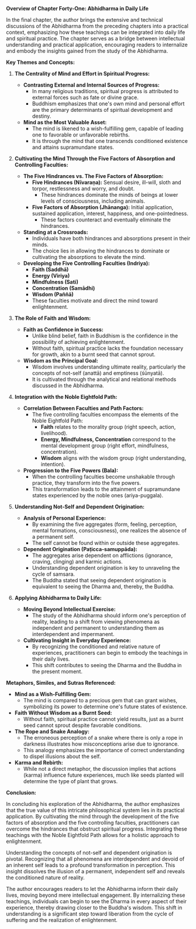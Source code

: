 **Overview of Chapter Forty-One: Abhidharma in Daily Life**

In the final chapter, the author brings the extensive and technical discussions of the Abhidharma from the preceding chapters into a practical context, emphasizing how these teachings can be integrated into daily life and spiritual practice. The chapter serves as a bridge between intellectual understanding and practical application, encouraging readers to internalize and embody the insights gained from the study of the Abhidharma.

**Key Themes and Concepts:**

1. **The Centrality of Mind and Effort in Spiritual Progress:**
   - **Contrasting External and Internal Sources of Progress:**
     - In many religious traditions, spiritual progress is attributed to external forces such as fate or divine grace.
     - Buddhism emphasizes that one's own mind and personal effort are the primary determinants of spiritual development and destiny.
   - **Mind as the Most Valuable Asset:**
     - The mind is likened to a wish-fulfilling gem, capable of leading one to favorable or unfavorable rebirths.
     - It is through the mind that one transcends conditioned existence and attains supramundane states.

2. **Cultivating the Mind Through the Five Factors of Absorption and Controlling Faculties:**
   - **The Five Hindrances vs. The Five Factors of Absorption:**
     - **Five Hindrances (Nīvaraṇa):** Sensual desire, ill-will, sloth and torpor, restlessness and worry, and doubt.
       - These hindrances dominate the minds of beings at lower levels of consciousness, including animals.
     - **Five Factors of Absorption (Jhānanga):** Initial application, sustained application, interest, happiness, and one-pointedness.
       - These factors counteract and eventually eliminate the hindrances.
   - **Standing at a Crossroads:**
     - Individuals have both hindrances and absorptions present in their minds.
     - The choice lies in allowing the hindrances to dominate or cultivating the absorptions to elevate the mind.
   - **Developing the Five Controlling Faculties (Indriya):**
     - **Faith (Saddhā)**
     - **Energy (Viriya)**
     - **Mindfulness (Sati)**
     - **Concentration (Samādhi)**
     - **Wisdom (Paññā)**
     - These faculties motivate and direct the mind toward enlightenment.

3. **The Role of Faith and Wisdom:**
   - **Faith as Confidence in Success:**
     - Unlike blind belief, faith in Buddhism is the confidence in the possibility of achieving enlightenment.
     - Without faith, spiritual practice lacks the foundation necessary for growth, akin to a burnt seed that cannot sprout.
   - **Wisdom as the Principal Goal:**
     - Wisdom involves understanding ultimate reality, particularly the concepts of not-self (anattā) and emptiness (śūnyatā).
     - It is cultivated through the analytical and relational methods discussed in the Abhidharma.

4. **Integration with the Noble Eightfold Path:**
   - **Correlation Between Faculties and Path Factors:**
     - The five controlling faculties encompass the elements of the Noble Eightfold Path:
       - **Faith** relates to the morality group (right speech, action, livelihood).
       - **Energy, Mindfulness, Concentration** correspond to the mental development group (right effort, mindfulness, concentration).
       - **Wisdom** aligns with the wisdom group (right understanding, intention).
   - **Progression to the Five Powers (Bala):**
     - When the controlling faculties become unshakable through practice, they transform into the five powers.
     - This transformation leads to the attainment of supramundane states experienced by the noble ones (ariya-puggala).

5. **Understanding Not-Self and Dependent Origination:**
   - **Analysis of Personal Experience:**
     - By examining the five aggregates (form, feeling, perception, mental formations, consciousness), one realizes the absence of a permanent self.
     - The self cannot be found within or outside these aggregates.
   - **Dependent Origination (Paṭicca-samuppāda):**
     - The aggregates arise dependent on afflictions (ignorance, craving, clinging) and karmic actions.
     - Understanding dependent origination is key to unraveling the cycle of samsara.
     - The Buddha stated that seeing dependent origination is equivalent to seeing the Dharma and, thereby, the Buddha.

6. **Applying Abhidharma to Daily Life:**
   - **Moving Beyond Intellectual Exercise:**
     - The study of the Abhidharma should inform one's perception of reality, leading to a shift from viewing phenomena as independent and permanent to understanding them as interdependent and impermanent.
   - **Cultivating Insight in Everyday Experience:**
     - By recognizing the conditioned and relative nature of experiences, practitioners can begin to embody the teachings in their daily lives.
     - This shift contributes to seeing the Dharma and the Buddha in the present moment.

**Metaphors, Similes, and Sutras Referenced:**

- **Mind as a Wish-Fulfilling Gem:**
  - The mind is compared to a precious gem that can grant wishes, symbolizing its power to determine one's future states of existence.
- **Faith Without Wisdom as a Burnt Seed:**
  - Without faith, spiritual practice cannot yield results, just as a burnt seed cannot sprout despite favorable conditions.
- **The Rope and Snake Analogy:**
  - The erroneous perception of a snake where there is only a rope in darkness illustrates how misconceptions arise due to ignorance.
  - This analogy emphasizes the importance of correct understanding to dispel illusions about the self.
- **Karma and Rebirth:**
  - While not a direct metaphor, the discussion implies that actions (karma) influence future experiences, much like seeds planted will determine the type of plant that grows.

**Conclusion:**

In concluding his exploration of the Abhidharma, the author emphasizes that the true value of this intricate philosophical system lies in its practical application. By cultivating the mind through the development of the five factors of absorption and the five controlling faculties, practitioners can overcome the hindrances that obstruct spiritual progress. Integrating these teachings with the Noble Eightfold Path allows for a holistic approach to enlightenment.

Understanding the concepts of not-self and dependent origination is pivotal. Recognizing that all phenomena are interdependent and devoid of an inherent self leads to a profound transformation in perception. This insight dissolves the illusion of a permanent, independent self and reveals the conditioned nature of reality.

The author encourages readers to let the Abhidharma inform their daily lives, moving beyond mere intellectual engagement. By internalizing these teachings, individuals can begin to see the Dharma in every aspect of their experience, thereby drawing closer to the Buddha's wisdom. This shift in understanding is a significant step toward liberation from the cycle of suffering and the realization of enlightenment.
<!--stackedit_data:
eyJoaXN0b3J5IjpbLTE2NzQ2Mjk2NTVdfQ==
-->
